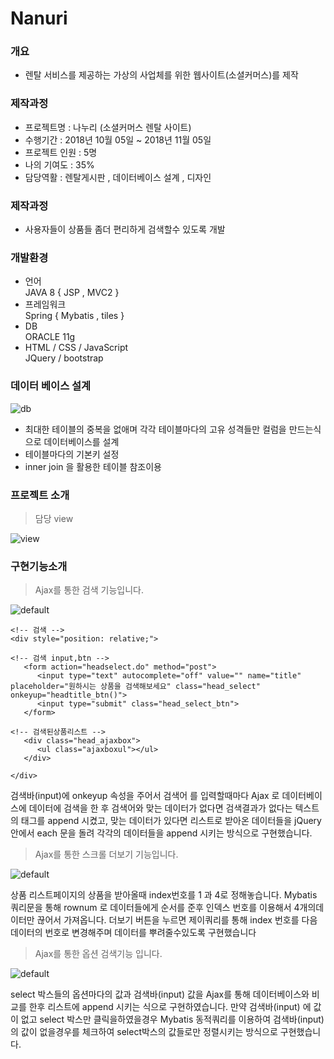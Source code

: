 # Nanuri

### 개요
* 렌탈 서비스를 제공하는 가상의 사업체를 위한 웹사이트(소셜커머스)를 제작  


### 제작과정
* 프로젝트명 : 나누리 (소셜커머스 렌탈 사이트)
* 수행기간 : 2018년 10월 05일 ~ 2018년 11월 05일
* 프로젝트 인원 : 5명  
* 나의 기여도   : 35%  
* 담당역활      : 렌탈게시판 , 데이터베이스 설계 , 디자인  


### 제작과정
* 사용자들이 상품들 좀더 편리하게 검색할수 있도록 개발


### 개발환경
* 언어  
    JAVA 8 { JSP , MVC2  }  
* 프레임워크  
    Spring { Mybatis , tiles }  
* DB  
   ORACLE 11g  
* HTML / CSS / JavaScript  
   JQuery / bootstrap  


### 데이터 베이스 설계 

![db](https://user-images.githubusercontent.com/24869943/47962601-8bb34a80-e062-11e8-80c1-51114b32150b.jpg)

 * 최대한 테이블의 중복을 없애며 각각 테이블마다의 고유 성격들만
컬럼을 만드는식으로 데이터베이스를 설계
* 테이블마다의 기본키 설정
* inner join 을 활용한 테이블 참조이용


### 프로젝트 소개
> 담당 view

![view](https://user-images.githubusercontent.com/24869943/47962959-dbe0db80-e067-11e8-9bc4-a4b3b9e5d98f.png)


### 구현기능소개
 > Ajax를 통한 검색 기능입니다.

![default](https://user-images.githubusercontent.com/24869943/47962647-1d22bc80-e063-11e8-8c0c-5509783b4f07.jpg)

> 
```
<!-- 검색 -->
<div style="position: relative;">
			
<!-- 검색 input,btn -->
   <form action="headselect.do" method="post">
      <input type="text" autocomplete="off" value="" name="title" placeholder="원하시는 상품을 검색해보세요" class="head_select" 		onkeyup="headtitle_btn()">
      <input type="submit" class="head_select_btn">
   </form>
			
<!-- 검색된상품리스트 -->
   <div class="head_ajaxbox">
      <ul class="ajaxboxul"></ul>
   </div>
			
</div>
```


검색바(input)에 
onkeyup 속성을 주어서 
검색어 를 입력할때마다
Ajax 로 데이터베이스에
데이터에 검색을 한 후
검색어와 맞는 데이터가 없다면
검색결과가 없다는 텍스트의 태그를 append 시켰고,
맞는 데이터가 있다면 리스트로
받아온 데이터들을 jQuery 안에서 each 문을 돌려
각각의 데이터들을 append 시키는 방식으로 구현했습니다. 


> Ajax를 통한 스크롤 더보기 기능입니다.

![default](https://user-images.githubusercontent.com/24869943/47962649-1f851680-e063-11e8-90d5-16109b4d7f85.jpg)

상품 리스트페이지의 상품을
받아올때 index번호를 1 과 4로 정해놓습니다.  Mybatis 쿼리문을 통해 rownum 로 데이터들에게 순서를 준후 인덱스 번호를 이용해서 4개의데이터만 끊어서 가져옵니다.
더보기 버튼을 누르면 제이쿼리를 통해 index 번호를
다음 데이터의 번호로 변경해주며 데이터를 뿌려줄수있도록 구현했습니다


> Ajax를 통한 옵션 검색기능 입니다.

![default](https://user-images.githubusercontent.com/24869943/47962650-214eda00-e063-11e8-9fce-4856e5108209.jpg)

select 박스들의 옵션마다의
값과 검색바(input) 값을
Ajax를 통해 데이터베이스와
비교를 한후 리스트에
append 시키는 식으로 구현하였습니다.
만약 검색바(input) 에 값이 없고
select 박스만 클릭을하였을경우
Mybatis 동적쿼리를 이용하여
검색바(input)의 값이 없을경우를
체크하여 select박스의 값들로만 정렬시키는 방식으로 구현했습니다.


